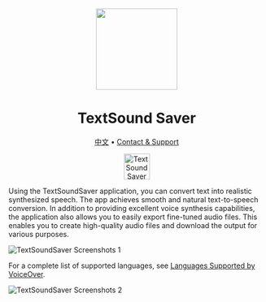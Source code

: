 <div align="center">
  <br />
  <br />
  <img src="https://github.com/jaywcjlove/TextSoundSaver/assets/1680273/4d5d512e-40d2-4cb6-9605-404ead05d8a9" width="160" height="160">
  <h1>TextSound Saver</h1>
  <!--rehype:style=border: 0;-->
  <p>
    <a href="./README.zh.md">中文</a> • 
    <a href="https://wangchujiang.com/#/contact">Contact & Support</a>
    <!--rehype:target=_blank-->
  </p>
  <p>
    <a target="_blank" href="https://apps.apple.com/app/textsound-saver/id6478511402" title="DevHub AppStore">
      <img alt="TextSound Saver AppStore" src="https://tools.applemediaservices.com/api/badges/download-on-the-mac-app-store/black/en-us?size=250x83&amp;releaseDate=1705968000" height="51">
    </a>
  </p>
</div>

Using the TextSoundSaver application, you can convert text into realistic synthesized speech. The app achieves smooth and natural text-to-speech conversion. In addition to providing excellent voice synthesis capabilities, the application also allows you to easily export fine-tuned audio files. This enables you to create high-quality audio files and download the output for various purposes.

![TextSoundSaver Screenshots 1](https://github.com/jaywcjlove/TextSoundSaver/assets/1680273/109222a2-fffd-439f-b4d7-82db960909db)

For a complete list of supported languages, see [Languages Supported by VoiceOver](https://support.apple.com/en-us/111748).

![TextSoundSaver Screenshots 2](https://github.com/jaywcjlove/TextSoundSaver/assets/1680273/b4a005d5-28ca-44e1-ae83-5803640f4ddc)
